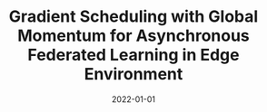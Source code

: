 ---
title: "Gradient Scheduling with Global Momentum for Asynchronous Federated Learning in Edge Environment"
authors:
- Haozhao Wang
- Ruixuan Li
- Chengjie Li
- Pan Zhou
- Yuhua Li
- Wenchao Xu
- Song Guo

date: "2022-01-01"
doi: ""

# Publication type.
# 1 = Conference paper; 2 = Journal article;
# 3 = Preprint Paper; 4 = Report; 5 = Book; 6 = Book section;
# 7 = Thesis; 8 = Patent
publication_types: ["2"]

# Publication name and optional abbreviated publication name.
publication: "*IEEE Internet of Things Journal*"
publication_short: "IoTJ (JCR-Q1)"

# url_pdf: 
# url_code: ''
# url_dataset: ''
# url_poster: ''
# url_project: ''
# url_slides: ''
# url_video: ''

---